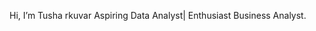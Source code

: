 Hi, I’m Tusha rkuvar
Aspiring Data Analyst| Enthusiast Business Analyst.


<!---
tusharkuvar/tusharkuvar is a ✨ special ✨ repository because its `README.md` (this file) appears on your GitHub profile.
You can click the Preview link to take a look at your changes.
--->

